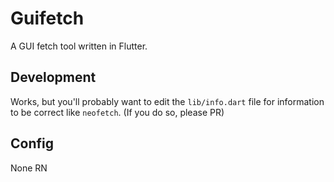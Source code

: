 # Guifetch
A GUI fetch tool written in Flutter.

## Development
Works, but you'll probably want to edit the `lib/info.dart` file for information to be correct like `neofetch`. (If you do so, please PR)

## Config
None RN
